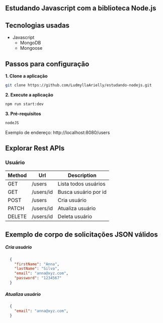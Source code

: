 ## Estudando Javascript com a biblioteca Node.js

## Tecnologias usadas

- Javascript
  - MongoDB
  - Mongoose

## Passos para configuração

**1. Clone a aplicação**

```bash
git clone https://github.com/LudmyllaArielly/estudando-nodejs.git
```
**2. Execute a aplicação**

```bash
npm run start:dev
```
**3. Pré-requisitos**
```bash
nodeJS
```
Exemplo de endereço: http://localhost:8080/users

## Explorar Rest APIs

### Usuário

| Method | Url                            | Description                              |
| ------ | ------------------------------ | ---------------------------------------- |
| GET    | /users                         | Lista todos usuários                     |
| GET    | /users/id                      | Busca usuário por id                     |
| POST   | /users                         | Cria usuário                             |
| PATCH  | /users/id                      | Atualiza usuário                         |
| DELETE | /users/id                      | Deleta usuário                           |

## Exemplo de corpo de solicitações JSON válidos

##### Cria usuário
```json
  {
    "firstName": "Anna",
    "lastName": "Silva",
    "email": "anna@xyz.com",
    "password": "1234567"
  }
```

##### Atualiza usuário
```json
  {
    "email": "anna@xyz.com",
  }
```


